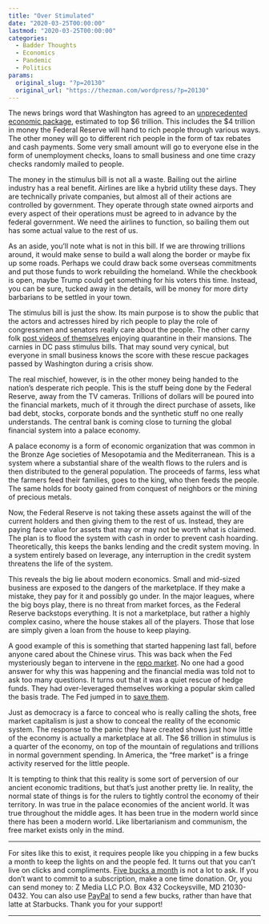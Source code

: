 ```yaml
---
title: "Over Stimulated"
date: "2020-03-25T00:00:00"
lastmod: "2020-03-25T00:00:00"
categories:
  - Badder Thoughts
  - Economics
  - Pandemic
  - Politics
params:
  original_slug: "?p=20130"
  original_url: "https://thezman.com/wordpress/?p=20130"
---
```


The news brings word that Washington has agreed to an <a
href="https://nypost.com/2020/03/24/coronavirus-stimulus-package-to-exceed-6t-larry-kudlow-says/"
rel="noopener noreferrer" target="_blank">unprecedented economic
package</a>, estimated to top $6 trillion. This includes the $4 trillion
in money the Federal Reserve will hand to rich people through various
ways. The other money will go to different rich people in the form of
tax rebates and cash payments. Some very small amount will go to
everyone else in the form of unemployment checks, loans to small
business and one time crazy checks randomly mailed to people.

The money in the stimulus bill is not all a waste. Bailing out the
airline industry has a real benefit. Airlines are like a hybrid utility
these days. They are technically private companies, but almost all of
their actions are controlled by government. They operate through state
owned airports and every aspect of their operations must be agreed to in
advance by the federal government. We need the airlines to function, so
bailing them out has some actual value to the rest of us.

As an aside, you’ll note what is not in this bill. If we are throwing
trillions around, it would make sense to build a wall along the border
or maybe fix up some roads. Perhaps we could draw back some overseas
commitments and put those funds to work rebuilding the homeland. While
the checkbook is open, maybe Trump could get something for his voters
this time. Instead, you can be sure, tucked away in the details, will be
money for more dirty barbarians to be settled in your town.

The stimulus bill is just the show. Its main purpose is to show the
public that the actors and actresses hired by rich people to play the
role of congressmen and senators really care about the people. The other
carny folk <a
href="https://ew.com/celebrity/famous-people-coronavirus-quarantine-videos/"
rel="noopener noreferrer" target="_blank">post videos of themselves</a>
enjoying quarantine in their mansions. The carnies in DC pass stimulus
bills. That may sound very cynical, but everyone in small business knows
the score with these rescue packages passed by Washington during a
crisis show.

The real mischief, however, is in the other money being handed to the
nation’s desperate rich people. This is the stuff being done by the
Federal Reserve, away from the TV cameras. Trillions of dollars will be
poured into the financial markets, much of it through the direct
purchase of assets, like bad debt, stocks, corporate bonds and the
synthetic stuff no one really understands. The central bank is coming
close to turning the global financial system into a palace economy.

A palace economy is a form of economic organization that was common in
the Bronze Age societies of Mesopotamia and the Mediterranean. This is a
system where a substantial share of the wealth flows to the rulers and
is then distributed to the general population. The proceeds of farms,
less what the farmers feed their families, goes to the king, who then
feeds the people. The same holds for booty gained from conquest of
neighbors or the mining of precious metals.

Now, the Federal Reserve is not taking these assets against the will of
the current holders and then giving them to the rest of us. Instead,
they are paying face value for assets that may or may not be worth what
is claimed. The plan is to flood the system with cash in order to
prevent cash hoarding. Theoretically, this keeps the banks lending and
the credit system moving. In a system entirely based on leverage, any
interruption in the credit system threatens the life of the system.

This reveals the big lie about modern economics. Small and mid-sized
business are exposed to the dangers of the marketplace. If they make a
mistake, they pay for it and possibly go under. In the major leagues,
where the big boys play, there is no threat from market forces, as the
Federal Reserve backstops everything. It is not a marketplace, but
rather a highly complex casino, where the house stakes all of the
players. Those that lose are simply given a loan from the house to keep
playing.

A good example of this is something that started happening last fall,
before anyone cared about the Chinese virus. This was back when the Fed
mysteriously began to intervene in the
<a href="https://www.investopedia.com/terms/r/repurchaseagreement.asp"
rel="noopener noreferrer" target="_blank">repo market</a>. No one had a
good answer for why this was happening and the financial media was told
not to ask too many questions. It turns out that it was a quiet rescue
of hedge funds. They had over-leveraged themselves working a popular
skim called the basis trade. The Fed jumped in to <a
href="https://www.bloomberg.com/news/articles/2020-03-19/before-fed-acted-leverage-burned-hedge-funds-in-treasury-trade"
rel="noopener noreferrer" target="_blank">save them</a>.

Just as democracy is a farce to conceal who is really calling the shots,
free market capitalism is just a show to conceal the reality of the
economic system. The response to the panic they have created shows just
how little of the economy is actually a marketplace at all. The $6
trillion in stimulus is a quarter of the economy, on top of the mountain
of regulations and trillions in normal government spending. In America,
the “free market” is a fringe activity reserved for the little people.

It is tempting to think that this reality is some sort of perversion of
our ancient economic traditions, but that’s just another pretty lie. In
reality, the normal state of things is for the rulers to tightly control
the economy of their territory. In was true in the palace economies of
the ancient world. It was true throughout the middle ages. It has been
true in the modern world since there has been a modern world. Like
libertarianism and communism, the free market exists only in the mind.

------------------------------------------------------------------------

For sites like this to exist, it requires people like you chipping in a
few bucks a month to keep the lights on and the people fed. It turns out
that you can’t live on clicks and compliments.
<a href="https://www.subscribestar.com/the-z-blog"
rel="noopener noreferrer" target="_blank">Five bucks a month</a> is not
a lot to ask. If you don’t want to commit to a subscription, make a one
time donation. Or, you can send money to: Z Media LLC P.O. Box 432
Cockeysville, MD 21030-0432. You can also use <a
href="https://www.paypal.com/cgi-bin/webscr?cmd=_s-xclick&amp;hosted_button_id=UDAS2Q8JYA6CN&amp;source=url"
rel="noopener noreferrer" target="_blank">PayPal</a> to send a few
bucks, rather than have that latte at Starbucks. Thank you for your
support!

------------------------------------------------------------------------

